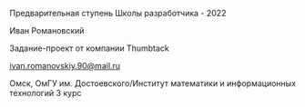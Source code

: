 Предварительная ступень Школы разработчика - 2022

Иван Романовский

Задание-проект от компании Thumbtack

ivan.romanovskiy.90@mail.ru

Омск, ОмГУ им. Достоевского/Институт математики и информационных технологий 3 курс
